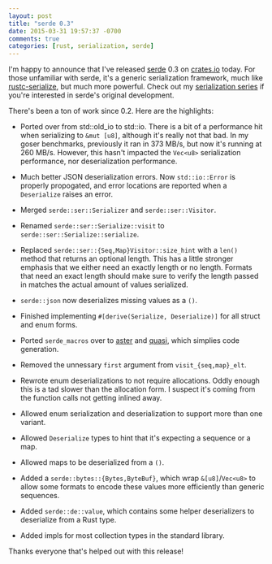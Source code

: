 ```yaml
---
layout: post
title: "serde 0.3"
date: 2015-03-31 19:57:37 -0700
comments: true
categories: [rust, serialization, serde]
---
```


I'm happy to announce that I've released
[serde](https://github.com/erickt/rust-serde) 0.3 on
[crates.io](https://crates.io/crates/serde) today.  For those unfamiliar with
serde, it's a generic serialization framework, much like
[rustc-serialize](https://github.com/rust-lang/rustc-serialize/), but much more
powerful. Check out my [serialization series](http://erickt.github.io/blog/categories/serialization/)
if you're interested in serde's original development.

There's been a ton of work since 0.2. Here are the highlights:

* Ported over from std::old\_io to std::io. There is a bit of a performance hit
when serializing to `&mut [u8]`, although it's really not that bad. In my goser
benchmarks, previously it ran in 373 MB/s, but now it's running at 260 MB/s.
However, this hasn't impacted the `Vec<u8>` serialization performance, nor
deserialization performance.

* Much better JSON deserialization errors. Now `std::io::Error` is properly
propogated, and error locations are reported when a `Deserialize` raises an error.

* Merged `serde::ser::Serializer` and `serde::ser::Visitor`.

* Renamed `serde::ser::Serialize::visit` to `serde::ser::Serialize::serialize`.

* Replaced `serde::ser::{Seq,Map}Visitor::size_hint` with a `len()` method that
returns an optional length. This has a little stronger emphasis that we either
need an exactly length or no length. Formats that need an exact length should
make sure to verify the length passed in matches the actual amount of values
serialized.

* `serde::json` now deserializes missing values as a `()`.

* Finished implementing `#[derive(Serialize, Deserialize)]` for all struct and
enum forms.

* Ported `serde_macros` over to [aster](https://github.com/erickt/rust-aster)
and [quasi](https://github.com/erickt/rust-quasi), which simplies code
generation.

* Removed the unnessary `first` argument from `visit_{seq,map}_elt`.

* Rewrote enum deserializations to not require allocations. Oddly enough this
is a tad slower than the allocation form. I suspect it's coming from the
function calls not getting inlined away.

* Allowed enum serialization and deserialization to support more than one
  variant.

* Allowed `Deserialize` types to hint that it's expecting a sequence or a map.

* Allowed maps to be deserialized from a `()`.

* Added a `serde::bytes::{Bytes,ByteBuf}`, which wrap `&[u8]`/`Vec<u8>` to allow
some formats to encode these values more efficiently than generic sequences.

* Added `serde::de::value`, which contains some helper deserializers to
deserialize from a Rust type.

* Added impls for most collection types in the standard library.

Thanks everyone that's helped out with this release!
